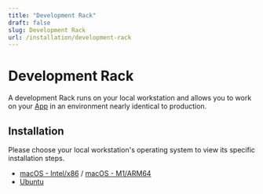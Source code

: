 ```yaml
---
title: "Development Rack"
draft: false
slug: Development Rack
url: /installation/development-rack
---
```

# Development Rack

A development Rack runs on your local workstation and allows you to work on your
[App](../../reference/primitives/app) in an environment nearly identical to production.


## Installation

Please choose your local workstation's operating system to view its specific installation steps.
- [macOS - Intel/x86](macos) / [macOS - M1/ARM64](macos-m1)
- [Ubuntu](ubuntu)